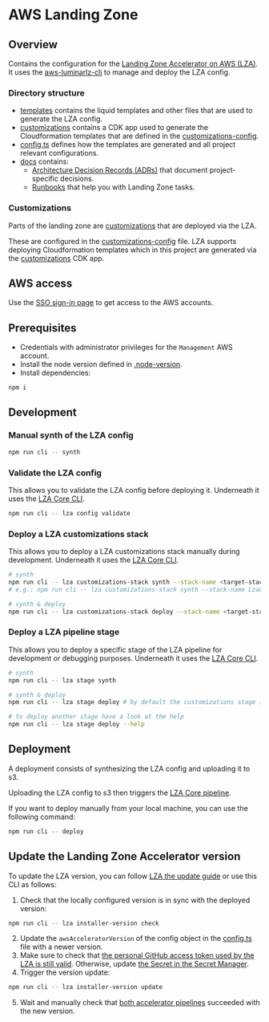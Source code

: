 # AWS Landing Zone

## Overview

Contains the configuration for the [Landing Zone Accelerator on AWS (LZA)](https://awslabs.github.io/landing-zone-accelerator-on-aws/latest/).
It uses the [aws-luminarlz-cli](https://github.com/superluminar-io/aws-luminarlz-cli)
to manage and deploy the LZA config.

### Directory structure

* [templates](templates) contains the liquid templates and other files that are used to generate the LZA config.
* [customizations](customizations) contains a CDK app used to generate the Cloudformation templates that are defined in the [customizations-config](templates/customizations-config.yaml.liquid).
* [config.ts](config.ts) defines how the templates are generated and all project relevant configurations.
* [docs](docs) contains:
  * [Architecture Decision Records (ADRs)](docs/adrs) that document project-specific decisions.
  * [Runbooks](docs/runbooks) that help you with Landing Zone tasks.

### Customizations

Parts of the landing zone are [customizations](https://docs.aws.amazon.com/solutions/latest/landing-zone-accelerator-on-aws/customizing-the-solution.html)
that are deployed via the LZA.

These are configured in the [customizations-config](templates/customizations-config.yaml.liquid) file.
LZA supports deploying Cloudformation templates
which in this project are generated via the [customizations](customizations/bin/customizations.ts) CDK app.

## AWS access

Use the [SSO sign-in page](https://<<AWS_IDENTITY_STORE_ID>>.awsapps.com/start) to get access to the AWS accounts.

## Prerequisites

* Credentials with administrator privileges for the `Management` AWS account.
* Install the node version defined in [.node-version](.node-version).
* Install dependencies:
```bash
npm i
```

## Development

### Manual synth of the LZA config

```bash
npm run cli -- synth
```

### Validate the LZA config

This allows you to validate the LZA config before deploying it.
Underneath it uses the [LZA Core CLI](https://awslabs.github.io/landing-zone-accelerator-on-aws/latest/developer-guide/scripts/#core-cli).

```bash
npm run cli -- lza config validate
```

### Deploy a LZA customizations stack

This allows you to deploy a LZA customizations stack manually during development.
Underneath it uses the [LZA Core CLI](https://awslabs.github.io/landing-zone-accelerator-on-aws/latest/developer-guide/scripts/#core-cli).

```bash
# synth
npm run cli -- lza customizations-stack synth --stack-name <target-stack-name> --account-id <target-account-id>
# e.g.: npm run cli -- lza customizations-stack synth --stack-name LzaCustomization-AwsAcceleratorPipeline --account-id <<AWS_MANAGEMENT_ACCOUNT_ID>>

# synth & deploy
npm run cli -- lza customizations-stack deploy --stack-name <target-stack-name> --account-id <target-account-id>
```

### Deploy a LZA pipeline stage

This allows you to deploy a specific stage of the LZA pipeline for development or debugging purposes.
Underneath it uses the [LZA Core CLI](https://awslabs.github.io/landing-zone-accelerator-on-aws/latest/developer-guide/scripts/#core-cli).

```bash
# synth
npm run cli -- lza stage synth

# synth & deploy
npm run cli -- lza stage deploy # by default the customizations stage is deployed

# to deploy another stage have a look at the help
npm run cli -- lza stage deploy --help
```

## Deployment

A deployment consists of synthesizing the LZA config and uploading it to s3.

Uploading the LZA config to s3 then triggers the [LZA Core pipeline](https://docs.aws.amazon.com/solutions/latest/landing-zone-accelerator-on-aws/awsaccelerator-pipeline.html).

[//]: # (TODO: Add this if you are using a GitHub Action CD pipeline.)
[//]: # (Deployment of the LZA config happens automatically via a GitHub Actions CD pipeline on the main branch.)

If you want to deploy manually from your local machine, you can use the following command:

```bash
npm run cli -- deploy
```

## Update the Landing Zone Accelerator version

To update the LZA version,
you can follow [LZA the update guide](https://docs.aws.amazon.com/solutions/latest/landing-zone-accelerator-on-aws/update-the-solution.html)
or use this CLI as follows:

1. Check that the locally configured version is in sync with the deployed version:
```bash
npm run cli -- lza installer-version check
```
2. Update the `awsAcceleratorVersion` of the config object in the [config.ts](config.ts) file with a newer version.
3. Make sure to check that [the personal GitHub access token used by the LZA is still valid](https://docs.aws.amazon.com/solutions/latest/landing-zone-accelerator-on-aws/problem-github-personal-access-token-expired.html).
   Otherwise, update [the Secret in the Secret Manager](https://<<AWS_HOME_REGION>>.console.aws.amazon.com/secretsmanager/secret?name=accelerator%2Fgithub-token).
4. Trigger the version update:
```bash
npm run cli -- lza installer-version update
```
5. Wait and manually check that [both accelerator pipelines](https://console.aws.amazon.com/codesuite/codepipeline/pipelines?pipelines-meta=eyJmIjp7InRleHQiOiJBV1NBY2NlbGVyYXRvciJ9LCJzIjp7InByb3BlcnR5IjoidXBkYXRlZCIsImRpcmVjdGlvbiI6LTF9LCJuIjozMCwiaSI6MH0) succeeded with the new version.